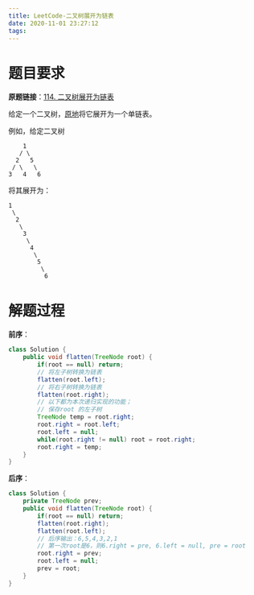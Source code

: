 ```yaml
---
title: LeetCode-二叉树展开为链表
date: 2020-11-01 23:27:12
tags:
---
```


# 题目要求

**原题链接**：[114. 二叉树展开为链表](https://leetcode-cn.com/problems/flatten-binary-tree-to-linked-list/)

给定一个二叉树，[原地](https://baike.baidu.com/item/原地算法/8010757)将它展开为一个单链表。

例如，给定二叉树

```
    1
   / \
  2   5
 / \   \
3   4   6
```

将其展开为：

```
1
 \
  2
   \
    3
     \
      4
       \
        5
         \
          6
```

# 解题过程

**前序**：

```java
class Solution {
    public void flatten(TreeNode root) {
        if(root == null) return;
        // 将左子树转换为链表
        flatten(root.left);
        // 将右子树转换为链表
        flatten(root.right);
        // 以下都为本次递归实现的功能；
        // 保存root 的左子树
        TreeNode temp = root.right;
        root.right = root.left;
        root.left = null;
        while(root.right != null) root = root.right;
        root.right = temp;
    }
}
```

**后序**：

```java
class Solution {
    private TreeNode prev;
    public void flatten(TreeNode root) {
        if(root == null) return;
        flatten(root.right);
        flatten(root.left);
        // 后序输出：6,5,4,3,2,1
        // 第一次root是6，则6.right = pre, 6.left = null, pre = root
        root.right = prev;
        root.left = null;
        prev = root;
    }
}
```

